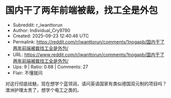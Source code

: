 # 国内干了两年前端被裁，找工全是外包

- Subreddit: r_iwanttorun
- Author: Individual_Cry9780
- Created: 2025-09-23 12:40:46 UTC
- Permalink: https://reddit.com/r/iwanttorun/comments/1nogapb/国内干了两年前端被裁找工全是外包/
- URL: https://www.reddit.com/r/iwanttorun/comments/1nogapb/国内干了两年前端被裁找工全是外包/
- Ups: 9 | Ratio: 0.68 | Comments: 27
- Flair: 不懂就问


对这行彻底祛魅，现在想学个蓝领润，请问英语国家有类似德国双元制的项目吗？澳洲护理太贵了，想学个电工之类的。

